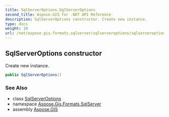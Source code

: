 ```yaml
---
title: SqlServerOptions.SqlServerOptions
second_title: Aspose.GIS for .NET API Reference
description: SqlServerOptions constructor. Create new instance.
type: docs
weight: 10
url: /net/aspose.gis.formats.sqlserver/sqlserveroptions/sqlserveroptions/
---
```

## SqlServerOptions constructor

Create new instance.

```csharp
public SqlServerOptions()
```

### See Also

* class [SqlServerOptions](../)
* namespace [Aspose.Gis.Formats.SqlServer](../../sqlserveroptions/)
* assembly [Aspose.GIS](../../../)



